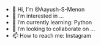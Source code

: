 - 👋 Hi, I’m @Aayush-S-Menon
- 👀 I’m interested in ...
- 🌱 I’m currently learning: Python
- 💞️ I’m looking to collaborate on ...
- 📫 How to reach me: Instagram

